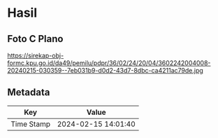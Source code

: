 # Hasil

## Foto C Plano

https://sirekap-obj-formc.kpu.go.id/da49/pemilu/pdpr/36/02/24/20/04/3602242004008-20240215-030359--7eb031b9-d0d2-43d7-8dbc-ca4211ac79de.jpg


## Metadata

| Key        | Value               |
| ---------- | ------------------- |
| Time Stamp | 2024-02-15 14:01:40 |



